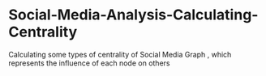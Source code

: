 # Social-Media-Analysis-Calculating-Centrality
Calculating some types of centrality of Social Media Graph , which represents the influence of each node on others

